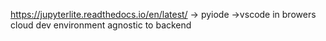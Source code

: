 https://jupyterlite.readthedocs.io/en/latest/ -> pyiode ->vscode in browers cloud dev environment agnostic to backend